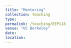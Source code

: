 ```yaml
---
title: "Mentoring"
collection: teaching
type:
permalink: /teaching/EEP118
venue: "UC Berkeley"
date:
location:
---
```


# 

